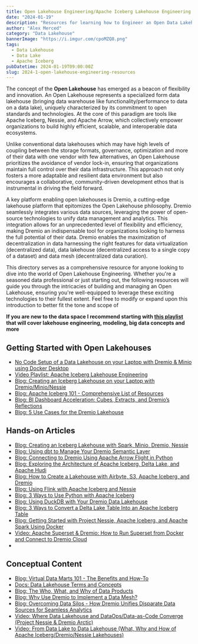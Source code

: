 ```yaml
---
title: Open Lakehouse Engineering/Apache Iceberg Lakehouse Engineering - A Directory of Resources
date: "2024-01-19"
description: "Resources for learning how to Engineer an Open Data Lakehouse"
author: "Alex Merced"
category: "Data Lakehouse"
bannerImage: "https://i.imgur.com/cpoMZQ8.png"
tags:
  - Data Lakehouse
  - Data Lake
  - Apache Iceberg
pubDatetime: 2024-01-19T09:00:00Z
slug: 2024-1-open-lakehouse-engineering-resources
---
```


The concept of the **Open Lakehouse** has emerged as a beacon of flexibility and innovation. An Open Lakehouse represents a specialized form data lakehouse (bringing data warehouse like functionality/performance to data on a data lake), uniquely characterized by its commitment to open standards and technologies. At the core of this paradigm are tools like Apache Iceberg, Nessie, and Apache Arrow, which collectively empower organizations to build highly efficient, scalable, and interoperable data ecosystems.

Unlike conventional data lakehouses which may have high levels of coupling between the storage formats, governance, optimization and more of their data with one vendor with few alternatives, an Open Lakehouse prioritizes the avoidance of vendor lock-in, ensuring that organizations maintain full control over their data infrastructure. This approach not only fosters a more adaptable and resilient data environment but also encourages a collaborative, community-driven development ethos that is instrumental in driving the field forward.

A key platform enabling open lakehouses is Dremio, a cutting-edge lakehouse platform that epitomizes the Open Lakehouse philosophy. Dremio seamlessly integrates various data sources, leveraging the power of open-source technologies to unify data management and analytics. This integration allows for an unprecedented level of flexibility and efficiency, making Dremio an indispensable tool for organizations looking to harness the full potential of their data. Dremio enables the maximization of decentralization in data harnessing the right features for data virtualization (decentralized data), data lakehouse (decentralized access to a single copy of a dataset) and data mesh (decentralized data curation).

This directory serves as a comprehensive resource for anyone looking to dive into the world of Open Lakehouse Engineering. Whether you're a seasoned data professional or just starting out, the following resources will guide you through the intricacies of building and managing an Open Lakehouse, ensuring you're well-equipped to leverage these exciting technologies to their fullest extent.
Feel free to modify or expand upon this introduction to better fit the tone and scope of 

**If you are new to the data space I recommend starting with [this playlist](https://bit.ly/am-intro-to-data) that will cover lakehouse engineering, modeling, big data concepts and more**


## Getting Started with Open Lakehouses
- [No Code Setup of a Data Lakehouse on your Laptop with Dremio & Minio using Docker Desktop](https://www.youtube.com/watch?v=G_dbypufGXc)
- [Video Playlist: Apache Iceberg Lakehouse Engineering](https://bit.ly/am-iceberg-lakehouse-engineering)
- [Blog: Creating an Iceberg Lakehouse on your Laptop with Dremio/Minio/Nessie](https://bit.ly/am-dremio-lakehouse-laptop)
- [Blog: Apache Iceberg 101 - Comprehensive List of Resources](https://bit.ly/am-iceberg-101)
- [Blog: BI Dashboard Acceleration: Cubes, Extracts, and Dremio’s Reflections](https://bit.ly/am-bi-dashboards-acceleration)
- [Blog: 5 Use Cases for the Dremio Lakehouse](https://bit.ly/am-5-use-cases-dremio)

## Hands-on Articles
- [Blog: Creating an Iceberg Lakehouse with Spark, Minio, Dremio, Nessie](https://bit.ly/am-spark-dremio-lakehouse)
- [Blog: Using dbt to Manage Your Dremio Semantic Layer](https://bit.ly/am-dbt-internal)
- [Blog: Connecting to Dremio Using Apache Arrow Flight in Python](https://bit.ly/am-arrow-python-dremio)
- [Blog: Exploring the Architecture of Apache Iceberg, Delta Lake, and Apache Hudi](https://www.dremio.com/blog/exploring-the-architecture-of-apache-iceberg-delta-lake-and-apache-hudi/)
- [Blog: How to Create a Lakehouse with Airbyte, S3, Apache Iceberg, and Dremio](https://www.dremio.com/blog/how-to-create-a-lakehouse-with-airbyte-s3-apache-iceberg-and-dremio/)
- [Blog: Using Flink with Apache Iceberg and Nessie](https://www.dremio.com/blog/using-flink-with-apache-iceberg-and-nessie/)
- [Blog: 3 Ways to Use Python with Apache Iceberg](https://www.dremio.com/blog/3-ways-to-use-python-with-apache-iceberg/)
- [Blog: Using DuckDB with Your Dremio Data Lakehouse](https://www.dremio.com/blog/using-duckdb-with-your-dremio-data-lakehouse/)
- [Blog: 3 Ways to Convert a Delta Lake Table Into an Apache Iceberg Table](https://www.dremio.com/blog/3-ways-to-convert-a-delta-lake-table-into-an-apache-iceberg-table/)
- [Blog: Getting Started with Project Nessie, Apache Iceberg, and Apache Spark Using Docker](https://www.dremio.com/blog/getting-started-with-project-nessie-apache-iceberg-and-apache-spark-using-docker/)
- [Video: Apache Superset & Dremio: How to Run Superset from Docker and Connect to Dremio Cloud](https://www.youtube.com/watch?v=604i8vaukZs)
- []()

## Conceptual Content
- [Blog: Virtual Data Marts 101 - The Benefits and How-To](https://bit.ly/am-virtual-data-marts)
- [Docs: Data Lakehouse Terms and Concepts](https://www.datalakehouse.help)
- [Blog: The Who, What, and Why of Data Products](https://www.dremio.com/blog/the-who-what-and-why-of-data-products/)
- [Blog: Why Use Dremio to Implement a Data Mesh?](https://www.dremio.com/blog/why-use-dremio-to-implement-a-data-mesh/)
- [Blog: Overcoming Data Silos - How Dremio Unifies Disparate Data Sources for Seamless Analytics](https://www.dremio.com/blog/overcoming-data-silos-how-dremio-unifies-disparate-data-sources-for-seamless-analytics/)
- [Video: Where Data Lakehouse and DataOps/Data-as-Code Converge (Project Nessie & Dremio Arctic)](https://www.youtube.com/watch?v=ccNxVQfkSOg)
- [Video: From Data Lake to Data Lakehouse (What, Why and How of Apache Iceberg/Dremio/Nessie Lakehouses)](https://www.youtube.com/watch?v=bvXj4ANMy10)

